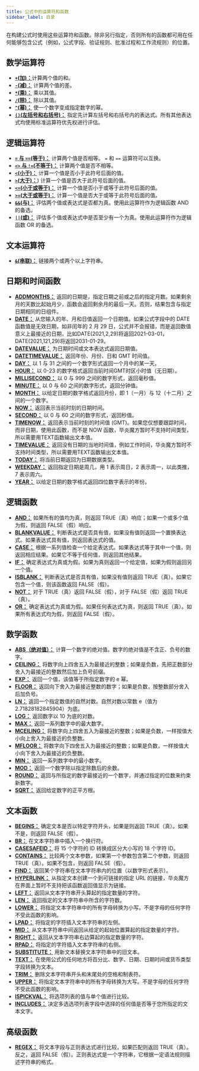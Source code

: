 ```yaml
---
title: 公式中的运算符和函数
sidebar_label: 目录
---
```


在构建公式时使用这些运算符和函数。除非另行指定，否则所有的函数都可用在任何能够包含公式（例如，公式字段、验证规则、批准过程和工作流规则）的位置。

## 数学运算符

- [**`+`(加)：**](operator_math)计算两个值的和。
- [**`-`(减)：**](operator_math#`-`(减)) 计算两个值的差。
- [**`*`(乘)：**](operator_math#`*`(乘)) 乘以其值。
- [**`/`(除)：**](operator_math#`/`(除)) 除以其值。
- [**`^`(幂)：**](operator_math#`^`(幂)) 使一个数字变成指定数字的幂。
- [**`()`(左括号和右括号)：**](operator_math#`()`(左括号和右括号)) 指定先计算左括号和右括号内的表达式。所有其他表达式均使用标准运算符优先权进行评估。

## 逻辑运算符

- [**`=` 与 `==`(等于)：**](operator_logical#等于) 计算两个值是否相等。 `=` 和 `==` 运算符可以互换。
- [**`<>` 与 `!=`(不等于)：**](operator_logical#不等于) 计算两个值是否不相等。
- [**`<`(小于)：**](operator_logical#`<`(小于)) 计算一个值是否小于此符号后面的值。
- [**`>`(大于)：**](operator_logical#`>`(大于))) 计算一个值是否大于此符号后面的值。
- [**`<=`(小于或等于)：**](operator_logical#`<=`(小于或等于)) 计算一个值是否小于或等于此符号后面的值。
- [**`>=`(大于或等于)：**](operator_logical#`>=`(大于或等于)) 计算一个值是否大于或等于此符号后面的值。
- [**`&&`(与)：**](operator_logical#`&&`(与)) 评估两个值或表达式是否都为真。使用此运算符作为逻辑函数 AND 的备选。
- [**`||`(或)：**](operator_logical#`||`(或)) 评估多个值或表达式中是否至少有一个为真。使用此运算符作为逻辑函数 OR 的备选。

## 文本运算符

- [**`&`(串联)：**](operator_text#`&`(串联)) 链接两个或两个以上字符串。

## 日期和时间函数

- [**ADDMONTHS：**](function_date#addmonths) 返回的日期是，指定日期之前或之后的指定月数。如果剩余月的天数比起始月少，函数会返回剩余月的最后一天。否则，结果包含与指定日期相同的日组件。
- [**DATE：**](function_date#date) 从您输入的年、月和日值返回一个日期值。如果公式字段中的 DATE 函数值是无效日期，如非闰年的 2 月 29 日，公式并不会报错，而是返回数值意义上最接近的日期，比如DATE(2021,2,29)将返回2021-03-01，DATE(2021,121,29)将返回2031-01-29。
- [**DATEVALUE：**](function_date#datevalue) 为日期时间或文本表达式返回日期值。
- [**DATETIMEVALUE：**](function_date#datetimevalue) 返回年份、月份、日和 GMT 时间值。
- [**DAY：**](function_date#day) 以 1 与 31 之间的一个数字形式返回一个月中的某一天。
- [**HOUR：**](function_date#hour) 以 0-23 的数字格式返回当前时间GMT时区小时值（无日期）。
- [**MILLISECOND：**](function_date#millisecond) 以 0 与 999 之间的数字形式，返回毫秒值。
- [**MINUTE：**](function_date#minute) 以 0 与 60 之间的数字形式，返回分钟值。
- [**MONTH：**](function_date#month) 以给定日期的数字格式返回月份，即 1（一月）与 12（十二月）之间的一个数字。
- [**NOW：**](function_date#now) 返回表示当前时刻的日期时间。
- [**SECOND：**](function_date#second) 以 0 与 60 之间的数字形式，返回秒值。
- [**TIMENOW：**](function_date#timenow) 返回表示当前时刻的时间值 (GMT)。如果您仅想要跟踪时间，而非日期，使用此函数，而不是 NOW 函数，华炎魔方暂时不支持时间类型，所以需要用TEXT函数输出文本值。
- [**TIMEVALUE：**](function_date#timevalue) 返回没有日期的当地时间值，例如工作时间，华炎魔方暂时不支持时间类型，所以需要用TEXT函数输出文本值。
- [**TODAY：**](function_date#today) 将当前日期返回为日期数据类型。
- [**WEEKDAY：**](function_date#weekday) 返回指定日期是周几，用 1 表示周日，2 表示周一，以此类推，7 表示周六。
- [**YEAR：**](function_date#year) 以给定日期的数字格式返回四位数字表示的年份。

## 逻辑函数

- [**AND：**](function_logical#and) 如果所有的值均为真，则返回 TRUE（真）响应；如果一个或多个值为假，则返回 FALSE（假）响应。
- [**BLANKVALUE：**](function_logical#blankvalue) 判断表达式是否具有值，如果没有值则返回一个置换表达式。如果表达式具有值，则返回表达式的值。
- [**CASE：**](function_logical#case) 根据一系列值检查一个给定表达式。如果表达式等于其中一个值，则返回相应结果。如果它不等于任何值，则返回其他结果。
- [**IF：**](function_logical#if) 确定表达式为真或为假。如果为真则返回一个给定值，如果为假则返回另一个值。
- [**ISBLANK：**](function_logical#isblank) 判断表达式是否具有值，如果没有值则返回 TRUE（真）。如果它包含一个值，则该函数返回 FALSE（假）。
- [**NOT：**](function_logical#not) 对于 TRUE（真）返回 FALSE（假），对于 FALSE（假）返回 TRUE（真）。
- [**OR：**](function_logical#or) 确定表达式为真或为假。如果任何表达式为真，则返回 TRUE（真）。如果所有表达式均为假，则返回 FALSE（假）。

## 数学函数

- [**ABS（绝对值）：**](function_math#abs) 计算一个数字的绝对值。数字的绝对值是不含正、负号的数字。
- [**CEILING：**](function_math#ceiling) 将数字向上四舍五入为最接近的整数；如果是负数，先把正数部分舍入为最接近的整数然后加上负号前缀。
- [**EXP：**](function_math#exp) 返回一个值，该值等于所指定数字的 e 幂。
- [**FLOOR：**](function_math#fioor) 返回向下舍入为最接近整数的数字；如果是负数，按整数部分舍入后加负号。
- [**LN：**](function_math#ln) 返回一个指定数值的自然对数。自然对数以常数 e（值为 2.71828182845904）为底。
- [**LOG：**](function_math#log) 返回数字以 10 为底的对数。
- [**MAX：**](function_math#max) 返回一系列数字中的最大数字。
- [**MCEILING：**](function_math#mceiling) 将数字向上四舍五入为最接近的整数；如果是负数，一样按值大小向上舍入为最接近的负整数。
- [**MFLOOR：**](function_math#mfloor) 将数字向下四舍五入为最接近的整数；如果是负数，一样按值大小向下舍入为最接近的负整数。
- [**MIN：**](function_math#min) 返回一系列数字中的最小数字。
- [**MOD：**](function_math#mod) 返回一个数字除以指定除数后的余数。
- [**ROUND：**](function_math#round) 返回与所指定的数字最接近的一个数字，并通过指定的位数来约束新数字。
- [**SQRT：**](function_math#sqrt) 返回给定数字的正平方根。

## 文本函数

- [**BEGINS：**](function_text#begins) 确定文本是否以特定字符开头，如果是则返回 TRUE（真）。如果不是，则返回 FALSE（假）。
- [**BR：**](function_text#br) 在文本字符串中插入一个换行符。
- [**CASESAFEID：**](function_text#casesafeid) 将 15 个字符的 ID 转换成区分大小写的 18 个字符 ID。
- [**CONTAINS：**](function_text#contains) 比较两个文本参数，如果第一个参数包含第二个参数，则返回 TRUE（真）。如果不包含，则返回 FALSE（假）。
- [**FIND：**](function_text#find) 返回某个字符串在文本字符串内的位置（以数字形式表示）。
- [**HYPERLINK：**](function_text#hyperlink) 从指定文本创建一个到可链接的指定 URL 的链接，华炎魔方在界面上暂时不支持把该函数返回值显示为链接。
- [**LEFT：**](function_text#left) 返回从文本字符串开头算起的指定数量的字符。
- [**LEN：**](function_text#len) 返回指定的文本字符串中所含的字符数。
- [**LOWER：**](function_text#lower) 将指定文本字符串中的所有字母转换为小写。不是字母的任何字符不受此函数的影响。
- [**LPAD：**](function_text#lpad) 将指定的字符插入文本字符串的左侧。
- [**MID：**](function_text#mid) 从文本字符串中间返回从给定的起始位置算起的指定数量的字符。
- [**RIGHT：**](function_text#right) 返回从文本字符串右边算起的指定数量的字符。
- [**RPAD：**](function_text#rpad) 将指定的字符插入文本字符串的右侧。
- [**SUBSTITUTE：**](function_text#substitute) 用新文本替换文本字符串中的旧文本。
- [**TEXT：**](function_text#text) 在使用公式的任何地方将百分比、数字、日期、日期时间或货币类型字段转换为文本。
- [**TRIM：**](function_text#trim) 删除文本字符串开头和末尾处的空格和制表符。
- [**UPPER：**](function_text#upper) 将指定文本字符串中的所有字母转换为大写。不是字母的任何字符不受此函数的影响。
- [**ISPICKVAL：**](function_text#ispickval) 将选项列表的值与单个值进行比较。
- [**INCLUDES：**](function_text#includes) 决定多选选项列表字段中选择的任何值是否等于您所指定的文本文字。

## 高级函数

- [**REGEX：**](function_advanced#regex) 将文本字段与正则表达式进行比较，如果匹配则返回 TRUE（真）。反之，返回 FALSE（假）。正则表达式是一个字符串，它根据一定语法规则描述字符串的格式。
